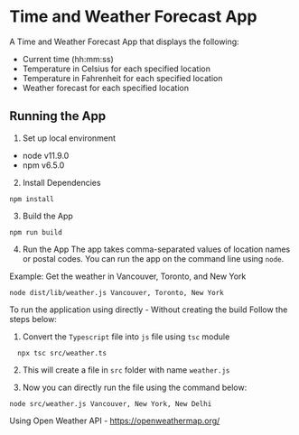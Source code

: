 # Time and Weather Forecast App

A Time and Weather Forecast App that displays the following:
- Current time (hh\:mm\:ss)
- Temperature in Celsius for each specified location
- Temperature in Fahrenheit for each specified location
- Weather forecast for each specified location

## Running the App

1. Set up local environment

- node v11.9.0
- npm v6.5.0

2. Install Dependencies
```
npm install
```

3. Build the App
```
npm run build
```

4. Run the App
The app takes comma-separated values of location names or postal codes.
You can run the app on the command line using `node`.

Example: Get the weather in Vancouver, Toronto, and New York
```
node dist/lib/weather.js Vancouver, Toronto, New York
```

To run the application using directly - Without creating the build
Follow the steps below:

1. Convert the `Typescript` file into `js` file using `tsc` module

  ```
    npx tsc src/weather.ts
  ```
  
2. This will create a file in `src` folder with name `weather.js`

3. Now you can directly run the file using the command below:

  ```
  node src/weather.js Vancouver, New York, New Delhi
  ```


Using Open Weather API - https://openweathermap.org/
